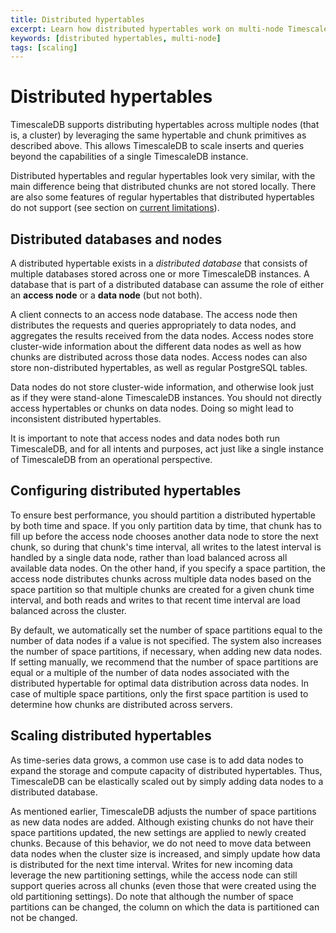 ```yaml
---
title: Distributed hypertables
excerpt: Learn how distributed hypertables work on multi-node TimescaleDB
keywords: [distributed hypertables, multi-node]
tags: [scaling]
---
```


# Distributed hypertables

TimescaleDB supports distributing hypertables across multiple nodes
(that is, a cluster) by leveraging the same hypertable and chunk
primitives as described above. This allows TimescaleDB to scale
inserts and queries beyond the capabilities of a single TimescaleDB
instance.

Distributed hypertables and regular hypertables look very similar, with
the main difference being that distributed chunks are not stored locally. There
are also some features of regular hypertables that distributed
hypertables do not support (see section on [current limitations][distributed-hypertable-limitations]).

## Distributed databases and nodes

A distributed hypertable exists in a *distributed database* that
consists of multiple databases stored across one or more TimescaleDB
instances. A database that is part of a distributed database can
assume the role of either an **access node** or a **data node** (but not both).

A client connects to an access node database. The access node then
distributes the requests and queries appropriately to data nodes, and
aggregates the results received from the data nodes. Access nodes
store cluster-wide information about the different data nodes as well
as how chunks are distributed across those data nodes. Access nodes
can also store non-distributed hypertables, as well as regular
PostgreSQL tables.

Data nodes do not store cluster-wide information, and otherwise look
just as if they were stand-alone TimescaleDB instances. You should not
directly access hypertables or chunks on data nodes. Doing so might
lead to inconsistent distributed hypertables.

It is important to note that access nodes and data nodes both run TimescaleDB, and for all intents and
purposes, act just like a single instance of TimescaleDB from an operational perspective.

## Configuring distributed hypertables

To ensure best performance, you should partition a distributed
hypertable by both time and space. If you only partition data by
time, that chunk has to fill up before the access node chooses
another data node to store the next chunk, so during that
chunk's time interval, all writes to the latest interval is
handled by a single data node, rather than load balanced across all
available data nodes. On the other hand, if you specify a space
partition, the access node distributes chunks across multiple data
nodes based on the space partition so that multiple chunks are created
for a given chunk time interval, and both reads and writes to that
recent time interval are load balanced across the cluster.

By default, we automatically set the number of space partitions equal to the
number of data nodes if a value is not specified. The system also increases
the number of space partitions, if necessary, when adding new data nodes. If
setting manually, we recommend that the number of space partitions are
equal or a multiple of the number of data nodes associated with the distributed
hypertable for optimal data distribution across data nodes. In case of multiple
space partitions, only the first space partition is used to determine
how chunks are distributed across servers.

## Scaling distributed hypertables

As time-series data grows, a common use case is to add data nodes to expand the
storage and compute capacity of distributed hypertables. Thus, TimescaleDB can
be elastically scaled out by simply adding data nodes to a distributed database.

As mentioned earlier, TimescaleDB adjusts the number of space
partitions as new data nodes are added. Although existing chunks do not have
their space partitions updated, the new settings are applied to newly
created chunks. Because of this behavior, we do not need to move data between
data nodes when the cluster size is increased, and simply update how data is
distributed for the next time interval. Writes for new incoming data 
leverage the new partitioning settings, while the access node can still support
queries across all chunks (even those that were created using the old
partitioning settings). Do note that although the number of space partitions
can be changed, the column on which the data is partitioned can not be changed.

[distributed-hypertable-limitations]: /timescaledb/:currentVersion:/overview/limitations/#distributed-hypertable-limitations
